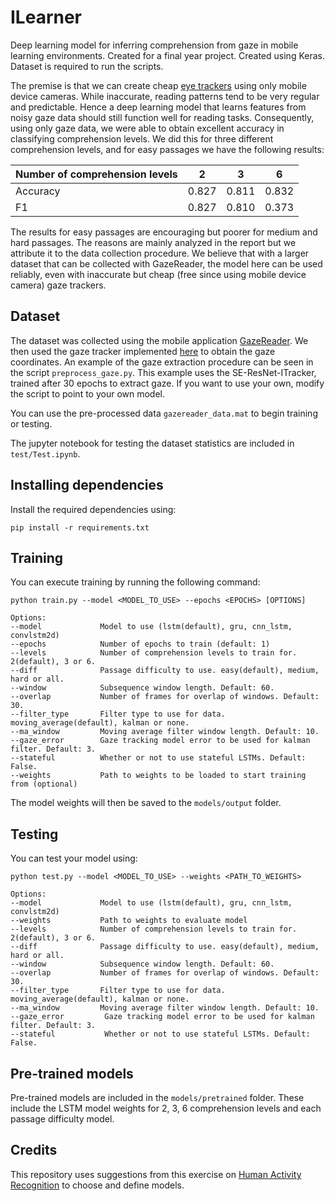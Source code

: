 # ILearner

Deep learning model for inferring comprehension from gaze in mobile learning environments. Created for a final year project. Created using Keras. Dataset is required to run the scripts.

The premise is that we can create cheap [eye trackers](https://github.com/markgeejw/gazetracker) using only mobile device cameras. While inaccurate, reading patterns tend to be very regular and predictable. Hence a deep learning model that learns features from noisy gaze data should still function well for reading tasks. Consequently, using only gaze data, we were able to obtain excellent accuracy in classifying comprehension levels. We did this for three different comprehension levels, and for easy passages we have the following results:

| Number of comprehension levels     | 2             | 3             | 6             |
| -----------------------------------|---------------|---------------|---------------|
| Accuracy                           | 0.827         | 0.811         | 0.832         |
| F1                                 | 0.827         | 0.810         | 0.373         |

The results for easy passages are encouraging but poorer for medium and hard passages. The reasons are mainly analyzed in the report but we attribute it to the data collection procedure. We believe that with a larger dataset that can be collected with GazeReader, the model here can be used reliably, even with inaccurate but cheap (free since using mobile device camera) gaze trackers.

## Dataset

The dataset was collected using the mobile application [GazeReader](https://github.com/markgee/GazeReader). We then used the gaze tracker implemented [here](https://github.com/markgee/gazetracker) to obtain the gaze coordinates. An example of the gaze extraction procedure can be seen in the script `preprocess_gaze.py`. This example uses the SE-ResNet-ITracker, trained after 30 epochs to extract gaze. If you want to use your own, modify the script to point to your own model.

You can use the pre-processed data `gazereader_data.mat` to begin training or testing.

The jupyter notebook for testing the dataset statistics are included in `test/Test.ipynb`.

## Installing dependencies

Install the required dependencies using:

```shell
pip install -r requirements.txt
```

## Training

You can execute training by running the following command:

```shell
python train.py --model <MODEL_TO_USE> --epochs <EPOCHS> [OPTIONS]

Options:
--model             Model to use (lstm(default), gru, cnn_lstm, convlstm2d)
--epochs            Number of epochs to train (default: 1)
--levels            Number of comprehension levels to train for. 2(default), 3 or 6.
--diff              Passage difficulty to use. easy(default), medium, hard or all.
--window            Subsequence window length. Default: 60.
--overlap           Number of frames for overlap of windows. Default: 30.
--filter_type       Filter type to use for data. moving_average(default), kalman or none.
--ma_window         Moving average filter window length. Default: 10.
--gaze_error        Gaze tracking model error to be used for kalman filter. Default: 3.
--stateful          Whether or not to use stateful LSTMs. Default: False.
--weights           Path to weights to be loaded to start training from (optional)
```

The model weights will then be saved to the `models/output` folder.

## Testing

You can test your model using:

```shell
python test.py --model <MODEL_TO_USE> --weights <PATH_TO_WEIGHTS>

Options:
--model             Model to use (lstm(default), gru, cnn_lstm, convlstm2d)
--weights           Path to weights to evaluate model
--levels            Number of comprehension levels to train for. 2(default), 3 or 6.
--diff              Passage difficulty to use. easy(default), medium, hard or all.
--window            Subsequence window length. Default: 60.
--overlap           Number of frames for overlap of windows. Default: 30.
--filter_type       Filter type to use for data. moving_average(default), kalman or none.
--ma_window         Moving average filter window length. Default: 10.
--gaze_error         Gaze tracking model error to be used for kalman filter. Default: 3.
--stateful           Whether or not to use stateful LSTMs. Default: False.
```

## Pre-trained models

Pre-trained models are included in the `models/pretrained` folder. These include the LSTM model weights for 2, 3, 6 comprehension levels and each passage difficulty model.

## Credits
This repository uses suggestions from this exercise on [Human Activity Recognition](https://machinelearningmastery.com/how-to-develop-rnn-models-for-human-activity-recognition-time-series-classification/) to choose and define models.